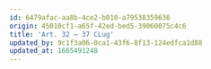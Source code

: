 ```yaml
---
id: 6479afac-aa8b-4ce2-b010-a79538359636
origin: 45010cf1-a65f-42ed-bed5-39060075c4c6
title: 'Art. 32 — 37 CLug'
updated_by: 9c1f3a06-0ca1-43f6-8f13-124edfca1d88
updated_at: 1665491248
---
```

